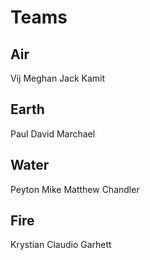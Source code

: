 # Teams

## Air

Vij
Meghan
Jack
Kamit

## Earth

Paul
David
Marchael

## Water

Peyton
Mike
Matthew
Chandler



## Fire

Krystian
Claudio
Garhett
